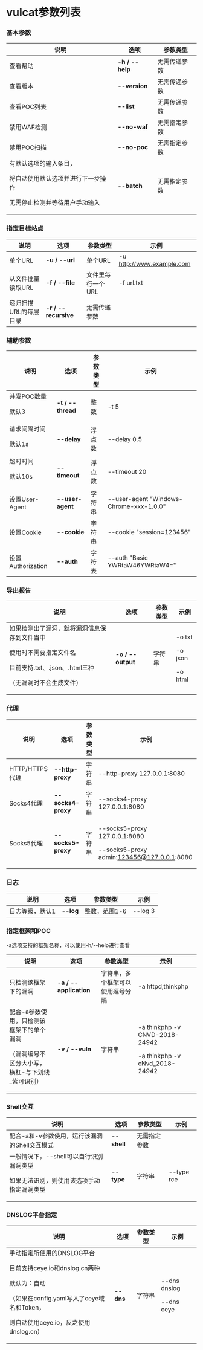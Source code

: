# vulcat参数列表

### 基本参数

|说明|选项|参数类型|
|---|---|---|
|查看帮助|**-h / --help**|无需传递参数|
|查看版本|**--version**|无需传递参数|
|查看POC列表|**--list**|无需传递参数|
|禁用WAF检测|**--no-waf**|无需指定参数|
|禁用POC扫描|**--no-poc**|无需指定参数|
|有默认选项的输入条目，<p>将自动使用默认选项并进行下一步操作</p><p>无需停止检测并等待用户手动输入</p>|**--batch**|无需指定参数|

### 指定目标站点

|说明|选项|参数类型|示例|
|---|---|---|---|
|单个URL|**-u / --url**|单个URL|-u http://www.example.com|
|从文件批量读取URL|**-f / --file**|文件里每行一个URL|-f url.txt|
|递归扫描URL的每层目录|**-r / --recursive**|无需传递参数|

### 辅助参数

|说明|选项|参数类型|示例|
|---|---|---|---|
|并发POC数量<p>默认3</p>|**-t / --thread**|整数|-t 5|
|请求间隔时间<p>默认1s</p>|**--delay**|浮点数|--delay 0.5|
|超时时间<p>默认10s</p>|**--timeout**|浮点数|--timeout 20|
|设置User-Agent|**--user-agent**|字符串|--user-agent "Windows-Chrome-xxx-1.0.0"|
|设置Cookie|**--cookie**|字符串|--cookie "session=123456"|
|设置Authorization|**--auth**|字符表|--auth "Basic YWRtaW46YWRtaW4="|

### 导出报告

|说明|选项|参数类型|示例|
|---|---|---|---|
|如果检测出了漏洞，就将漏洞信息保存到文件当中<p>使用时不需要指定文件名</p><p>目前支持.txt、.json、.html三种</p><p>（无漏洞时不会生成文件）</p>|**-o / --output**|字符串|<p>-o txt</p><p>-o json</p><p>-o html</p>|

### 代理

|说明|选项|参数类型|示例|
|---|---|---|---|
|HTTP/HTTPS代理|**--http-proxy**|字符串|--http-proxy 127.0.0.1:8080|
|Socks4代理|**--socks4-proxy**|字符串|--socks4-proxy 127.0.0.1:8080|
|Socks5代理|**--socks5-proxy**|字符串|<p>--socks5-proxy 127.0.0.1:8080</p><p>--socks5-proxy admin:123456@127.0.0.1:8080</p>

### 日志

|说明|选项|参数类型|示例|
|---|---|---|---|
|日志等级，默认1|**--log**|整数，范围1-6|--log 3|

### 指定框架和POC

-a选项支持的框架名称，可以使用-h/--help进行查看

|说明|选项|参数类型|示例|
|---|---|---|---|
|只检测该框架下的漏洞|**-a / --application**|字符串，多个框架可以使用逗号分隔|-a httpd,thinkphp
|配合-a参数使用，只检测该框架下的单个漏洞<p>（漏洞编号不区分大小写，横杠-与下划线_皆可识别）</p>|**-v / --vuln**|字符串|<p>-a thinkphp -v CNVD-2018-24942</p><p>-a thinkphp -v cNvd_2018-24942</p>|

### Shell交互

|说明|选项|参数类型|示例|
|---|---|---|---|
|配合-a和-v参数使用，运行该漏洞的Shell交互模式|**--shell**|无需指定参数|
|一般情况下，--shell可以自行识别漏洞类型<p>如果无法识别，则使用该选项手动指定漏洞类型</p>|**--type**|字符串|--type rce|

### DNSLOG平台指定

|说明|选项|参数类型|示例|
|---|---|---|---|
|手动指定所使用的DNSLOG平台<p>目前支持ceye.io和dnslog.cn两种</p><p>默认为：自动</p><p>（如果在config.yaml写入了ceye域名和Token，</p><p>则自动使用ceye.io，反之使用dnslog.cn）</p>|**--dns**|字符串|<p>--dns dnslog</p><p>--dns ceye</p>|
